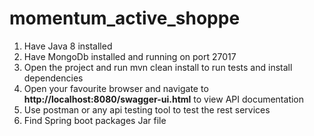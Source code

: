# momentum_active_shoppe
1. Have Java 8 installed
2. Have MongoDb installed and running on port 27017
2. Open the project and run mvn clean install to run tests and install dependencies
3. Open your favourite browser and navigate to **http://localhost:8080/swagger-ui.html** to view API documentation
4. Use postman or any api testing tool to test the rest services
5. Find Spring boot packages Jar file 
